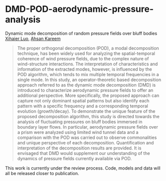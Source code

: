 # DMD-POD-aerodynamic-pressure-analysis

Dynamic mode decomposition of random pressure fields over bluff bodies
[Xihaier Luo](https://xihaier.github.io/), [Ahsan Kareem](https://engineering.nd.edu/profiles/akareem)

> The proper orthogonal decomposition (POD), a modal decomposition technique, has been widely used for analyzing the spatial-temporal coherence of wind pressure fields, due to the complex nature of wind-structure interactions. The interpretation of characteristics and information of the extracted modes, however, is influenced by the POD algorithm, which tends to mix multiple temporal frequencies in a single mode. In this study, an operator-theoretic based decomposition approach referred to as the dynamic mode decomposition (DMD) is introduced to characterize aerodynamic pressure fields to offer an additional perspective. More specifically, the proposed approach can capture not only dominant spatial patterns but also identify each pattern with a specific frequency and a corresponding temporal evolution (growth/decay). To demonstrate the unique feature of the proposed decomposition algorithm, this study is directed towards the analysis of fluctuating pressures on bluff bodies immersed in boundary layer flows. In particular, aerodynamic pressure fields over a prism were analyzed using limited wind tunnel data and a comparison with the POD was carried out to observe commonalities and unique perspective of each decomposition. Quantification and interpretation of the decomposition results are provided. It is envisaged that DMD would supplement our understanding of the dynamics of pressure fields currently available via POD.

This work is currently under the review process. Code, models and data will all be released closer to publication.

